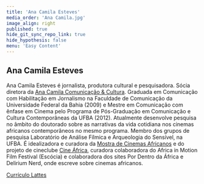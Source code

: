 ```yaml
---
title: 'Ana Camila Esteves'
media_order: 'Ana Camila.jpg'
image_align: right
published: true
hide_git_sync_repo_link: true
hide_hypothesis: false
menu: 'Easy Content'
---
```


## Ana Camila Esteves

Ana Camila Esteves é jornalista, produtora cultural e pesquisadora. Sócia diretora da [Ana Camila Comunicação & Cultura](http://www.anacamila.com/). Graduada em Comunicação com Habilitação em Jornalismo na Faculdade de Comunicação da Universidade Federal da Bahia (2009) e Mestre em Comunicação com ênfase em Cinema pelo Programa de Pós-Graduação em Comunicação e Cultura Contemporâneas da UFBA (2012). Atualmente desenvolve pesquisa no âmbito do doutorado sobre as narrativas da vida cotidiana nos cinemas africanos contemporâneos no mesmo programa. Membro dos grupos de pesquisa Laboratório de Análise Fílmica e Arqueologia do Sensível, na UFBA. É idealizadora e curadora da [Mostra de Cinemas Africanos](http://mostradecinemasafricanos.com/) e do projeto de cineclube [Cine África](https://cineafrica.substack.com/), curadora colaboradora do Africa in Motion Film Festival (Escócia) e colaboradora dos sites Por Dentro da África e Delirium Nerd, onde escreve sobre cinemas africanos.

[Currículo Lattes](http://lattes.cnpq.br/1003712118917180?classes=btn,btn-primary,btn-lg&target=_blank)
